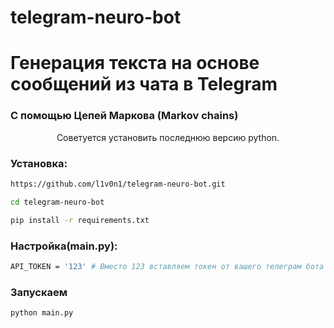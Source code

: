 # telegram-neuro-bot
<h1>Генерация текста на основе сообщений из чата в Telegram</h1>

### С помощью Цепей Маркова (Markov chains)



<p align="center">Советуется установить последнюю версию python.
  
### Установка:
```sh
https://github.com/l1v0n1/telegram-neuro-bot.git

cd telegram-neuro-bot

pip install -r requirements.txt
```
### Настройка(main.py):

```sh
API_TOKEN = '123' # Вместо 123 вставляем токен от вашего телеграм бота
```

### Запускаем
```sh
python main.py
```
